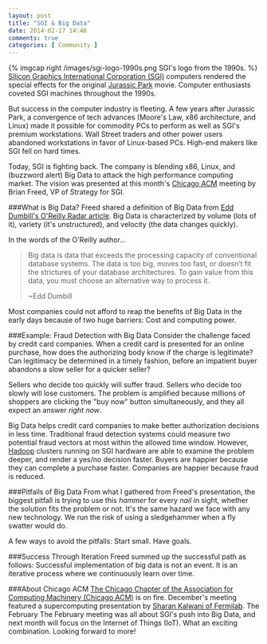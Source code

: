 ```yaml
---
layout: post
title: "SGI & Big Data"
date: 2014-02-17 14:46
comments: true
categories: [ Community ]
---
```

{% imgcap right /images/sgi-logo-1990s.png SGI's logo from the 1990s. %}
[Silicon Graphics International Corporation (SGI)](http://sgi.com) computers rendered the special effects for the original [Jurassic Park](http://en.wikipedia.org/wiki/Jurassic_Park) movie. Computer enthusiasts coveted SGI machines throughout the 1990s. 

But success in the computer industry is fleeting. A few years after Jurassic Park, a convergence of tech advances (Moore's Law, x86 architecture, and Linux) made it possible for commodity PCs to perform as well as SGI's premium workstations. Wall Street traders and other power users abandoned workstations in favor of Linux-based PCs. High-end makers like SGI fell on hard times.

Today, SGI is fighting back. The company is blending x86, Linux, and (buzzword alert) Big Data to attack the high performance computing market. The vision was presented at this month's [Chicago ACM](http://www.meetup.com/chicagoacm/) meeting by Brian Freed, VP of Strategy for SGI.
<!--more-->
###What is Big Data?
Freed shared a definition of Big Data from [Edd Dumbill's O'Reilly Radar article](http://strata.oreilly.com/2012/01/what-is-big-data.html). Big Data is characterized by volume (lots of it), variety (it's unstructured), and velocity (the data changes quickly).

In the words of the O'Reilly author...

>Big data is data that exceeds the processing capacity of conventional database systems. The data is too big, moves too fast, or doesn’t fit the strictures of your database architectures. To gain value from this data, you must choose an alternative way to process it.
>
> ~Edd Dumbill

Most companies could not afford to reap the benefits of Big Data in the early days because of two huge barriers: Cost and computing power.

###Example: Fraud Detection with Big Data
Consider the challenge faced by credit card companies. When a credit card is presented for an online purchase, how does the authorizing body know if the charge is legitimate? Can legitimacy be determined in a timely fashion, before an impatient buyer abandons a slow seller for a quicker seller?  

Sellers who decide too quickly will suffer fraud. Sellers who decide too slowly will lose customers. The problem is amplified because millions of shoppers are clicking the "buy now" button simultaneously, and they all expect an answer _right now_.  

Big Data helps credit card companies to make better authorization decisions in less time. Traditional fraud detection systems could measure two potential fraud vectors at most within the allowed time window. However, [Hadoop](http://hadoop.apache.org/) clusters running on SGI hardware are able to examine the problem deeper, and render a yes/no decision faster. Buyers are happier because they can complete a purchase faster. Companies are happier because fraud is reduced.

###Pitfalls of Big Data
From what I gathered from Freed's presentation, the biggest pitfall is trying to use this _hammer_ for every _nail_ in sight, whether the solution fits the problem or not. It's the same hazard we face with any new technology. We run the risk of using a sledgehammer when a fly swatter would do. 

A few ways to avoid the pitfalls: Start small. Have goals.

###Success Through Iteration
Freed summed up the successful path as follows: Successful implementation of big data is not an event. It is an iterative process where we continuously learn over time.

###About Chicago ACM
[The Chicago Chapter of the Association for Computing Machinery (Chicago ACM)](http://www.meetup.com/chicagoacm/) is on fire. December's meeting featured a supercomputing presentation by [Sharan Kalwani of Fermilab](/blog/2013/12/12/high-performance-computing-at-acm/). The February The February meeting was all about SGI's push into Big Data, and next month will focus on the Internet of Things (IoT). What an exciting combination. Looking forward to more!
